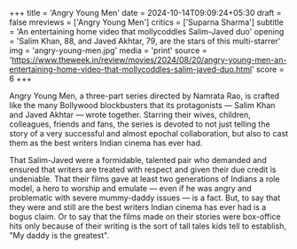 +++
title = 'Angry Young Men'
date = 2024-10-14T09:09:24+05:30
draft = false
mreviews = ['Angry Young Men']
critics = ['Suparna Sharma']
subtitle = 'An entertaining home video that mollycoddles Salim-Javed duo'
opening = 'Salim Khan, 88, and Javed Akhtar, 79, are the stars of this multi-starrer'
img = 'angry-young-men.jpg'
media = 'print'
source = 'https://www.theweek.in/review/movies/2024/08/20/angry-young-men-an-entertaining-home-video-that-mollycoddles-salim-javed-duo.html'
score = 6
+++

Angry Young Men, a three-part series directed by Namrata Rao, is crafted like the many Bollywood blockbusters that its protagonists — Salim Khan and Javed Akhtar — wrote together. Starring their wives, children, colleagues, friends and fans, the series is devoted to not just telling the story of a very successful and almost epochal collaboration, but also to cast them as the best writers Indian cinema has ever had.

That Salim-Javed were a formidable, talented pair who demanded and ensured that writers are treated with respect and given their due credit is undeniable. That their films gave at least two generations of Indians a role model, a hero to worship and emulate — even if he was angry and problematic with severe mummy-daddy issues — is a fact. But, to say that they were and still are the best writers Indian cinema has ever had is a bogus claim. Or to say that the films made on their stories were box-office hits only because of their writing is the sort of tall tales kids tell to establish, "My daddy is the greatest".
